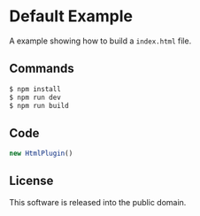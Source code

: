 # Default Example

A example showing how to build a `index.html` file.

## Commands

```sh
$ npm install
$ npm run dev
$ npm run build
```


## Code

```js
new HtmlPlugin()
```


## License

This software is released into the public domain.
